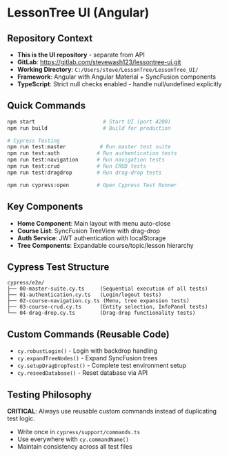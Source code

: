 # LessonTree UI (Angular)

## Repository Context
- **This is the UI repository** - separate from API
- **GitLab**: https://gitlab.com/stevewash123/lessontree-ui.git
- **Working Directory**: `C:/Users/steve/LessonTree/LessonTree_UI/`
- **Framework**: Angular with Angular Material + SyncFusion components
- **TypeScript**: Strict null checks enabled - handle null/undefined explicitly

## Quick Commands
```bash
npm start                      # Start UI (port 4200)
npm run build                  # Build for production

# Cypress Testing
npm run test:master           # Run master test suite
npm run test:auth            # Run authentication tests
npm run test:navigation      # Run navigation tests
npm run test:crud            # Run CRUD tests
npm run test:dragdrop        # Run drag-drop tests

npm run cypress:open         # Open Cypress Test Runner
```

## Key Components
- **Home Component**: Main layout with menu auto-close
- **Course List**: SyncFusion TreeView with drag-drop
- **Auth Service**: JWT authentication with localStorage
- **Tree Components**: Expandable course/topic/lesson hierarchy

## Cypress Test Structure
```
cypress/e2e/
├── 00-master-suite.cy.ts     (Sequential execution of all tests)
├── 01-authentication.cy.ts   (Login/logout tests)
├── 02-course-navigation.cy.ts (Menu, tree expansion tests)
├── 03-course-crud.cy.ts      (Entity selection, InfoPanel tests)
└── 04-drag-drop.cy.ts        (Drag-drop functionality tests)
```

## Custom Commands (Reusable Code)
- `cy.robustLogin()` - Login with backdrop handling
- `cy.expandTreeNodes()` - Expand SyncFusion trees
- `cy.setupDragDropTest()` - Complete test environment setup
- `cy.reseedDatabase()` - Reset database via API

## Testing Philosophy
**CRITICAL**: Always use reusable custom commands instead of duplicating test logic.
- Write once in `cypress/support/commands.ts`
- Use everywhere with `cy.commandName()`
- Maintain consistency across all test files